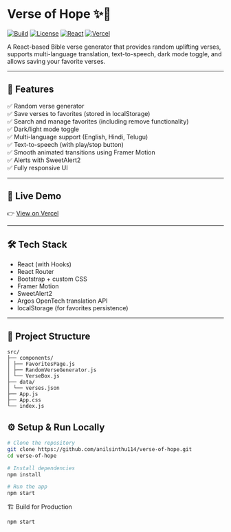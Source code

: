   # Verse of Hope ✨📖

[![Build](https://img.shields.io/badge/build-passing-brightgreen)](https://vercel.com)
[![License](https://img.shields.io/badge/license-MIT-blue.svg)](LICENSE)
[![React](https://img.shields.io/badge/React-18+-61dafb?logo=react)](https://reactjs.org)
[![Vercel](https://img.shields.io/badge/Deploy-Vercel-black?logo=vercel)](https://vercel.com)

A React-based Bible verse generator that provides random uplifting verses, supports multi-language translation, text-to-speech, dark mode toggle, and allows saving your favorite verses.

---

## 🌟 Features

✅ Random verse generator  
✅ Save verses to favorites (stored in localStorage)  
✅ Search and manage favorites (including remove functionality)  
✅ Dark/light mode toggle  
✅ Multi-language support (English, Hindi, Telugu)  
✅ Text-to-speech (with play/stop button)  
✅ Smooth animated transitions using Framer Motion  
✅ Alerts with SweetAlert2  
✅ Fully responsive UI  

---

## 🚀 Live Demo

👉 [View on Vercel](https://verseofhope.vercel.app)

---

## 🛠 Tech Stack

- React (with Hooks)
- React Router
- Bootstrap + custom CSS
- Framer Motion
- SweetAlert2
- Argos OpenTech translation API
- localStorage (for favorites persistence)

---

## 📂 Project Structure
```
src/
├── components/
│ ├── FavoritesPage.js
│ ├── RandomVerseGenerator.js
│ └── VerseBox.js
├── data/
│ └── verses.json
├── App.js
├── App.css
└── index.js
```
## ⚙️ Setup & Run Locally

```bash
# Clone the repository
git clone https://github.com/anilsinthu114/verse-of-hope.git
cd verse-of-hope

# Install dependencies
npm install

# Run the app
npm start
```
🏗️ Build for Production
```bash
npm start 

